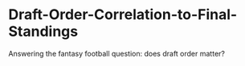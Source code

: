 # Draft-Order-Correlation-to-Final-Standings
Answering the fantasy football question: does draft order matter?
